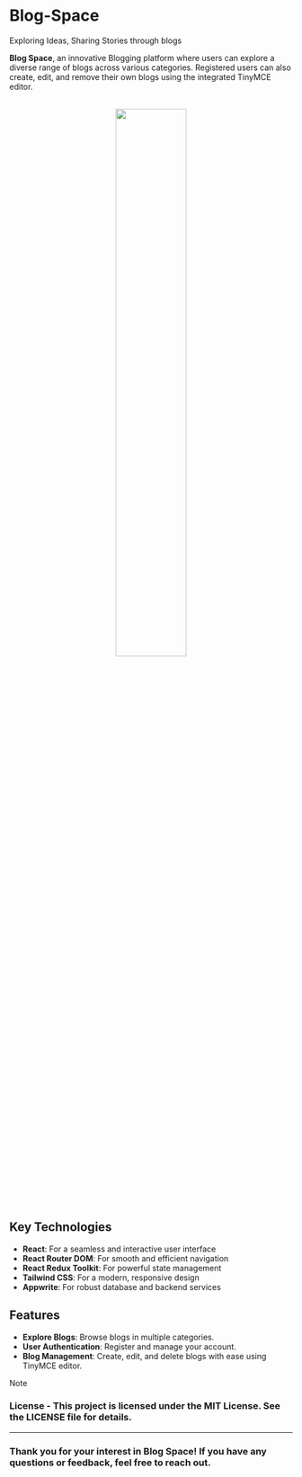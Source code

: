 # Blog-Space
Exploring Ideas, Sharing Stories through blogs

**Blog Space**, an innovative Blogging platform where users can explore a diverse range of blogs across various categories. Registered users can also create, edit, and remove their own blogs using the integrated TinyMCE editor.

<br />
<div align="center"><img src="https://github.com/myselfShafi/Blog-Space/assets/116013717/9c815a7b-ed08-4dbc-a125-747f29d68457" width='50%' /></div>

## Key Technologies

- **React**: For a seamless and interactive user interface
- **React Router DOM**: For smooth and efficient navigation
- **React Redux Toolkit**: For powerful state management
- **Tailwind CSS**: For a modern, responsive design
- **Appwrite**: For robust database and backend services

## Features

+ **Explore Blogs**: Browse blogs in multiple categories.
+ **User Authentication**: Register and manage your account.
+ **Blog Management**: Create, edit, and delete blogs with ease using TinyMCE editor.


> [!NOTE]
> ### **License** - This project is licensed under the MIT License. See the LICENSE file for details.

<hr />

### Thank you for your interest in Blog Space! If you have any questions or feedback, feel free to reach out.
